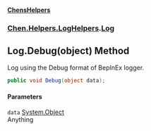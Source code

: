 
#### [ChensHelpers](./index 'index')

### [Chen.Helpers.LogHelpers](./fibL8rZFtSXC5OU0KltgIg 'Chen.Helpers.LogHelpers').[Log](./t5bZ+FxolrN0ZQ1x1imi7g 'Chen.Helpers.LogHelpers.Log')

## Log.Debug(object) Method
Log using the Debug format of BepInEx logger.  
```csharp
public void Debug(object data);
```

#### Parameters
<a name='DW42a-h5upK-tWKNqzXhxA'></a>
`data` [System.Object](https://docs.microsoft.com/en-us/dotnet/api/System.Object 'System.Object')  
Anything  
  
